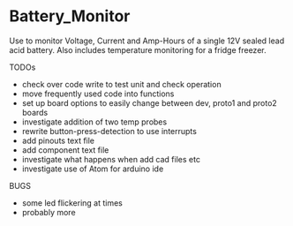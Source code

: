 # Battery_Monitor

Use to monitor Voltage, Current and Amp-Hours of a single 12V sealed lead acid battery.
Also includes temperature monitoring for a fridge freezer.

TODOs
  - check over code write to test unit and check operation
  - move frequently used code into functions
  - set up board options to easily change between dev, proto1 and proto2 boards
  - investigate addition of two temp probes
  - rewrite button-press-detection to use interrupts
  - add pinouts text file
  - add component text file
  - investigate what happens when add cad files etc
  - investigate use of Atom for arduino ide

BUGS
  - some led flickering at times
  - probably more
